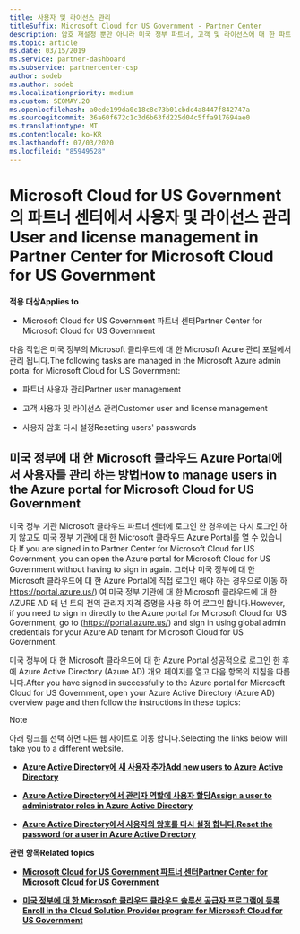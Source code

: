 ```yaml
---
title: 사용자 및 라이선스 관리
titleSuffix: Microsoft Cloud for US Government - Partner Center
description: 암호 재설정 뿐만 아니라 미국 정부 파트너, 고객 및 라이선스에 대 한 파트너 센터 Microsoft 클라우드를 관리 하는 방법 및 위치를 알아봅니다.
ms.topic: article
ms.date: 03/15/2019
ms.service: partner-dashboard
ms.subservice: partnercenter-csp
author: sodeb
ms.author: sodeb
ms.localizationpriority: medium
ms.custom: SEOMAY.20
ms.openlocfilehash: a0ede199da0c18c8c73b01cbdc4a8447f842747a
ms.sourcegitcommit: 36a60f672c1c3d6b63fd225d04c5ffa917694ae0
ms.translationtype: MT
ms.contentlocale: ko-KR
ms.lasthandoff: 07/03/2020
ms.locfileid: "85949528"
---
```

# <a name="user-and-license-management-in-partner-center-for-microsoft-cloud-for-us-government"></a><span data-ttu-id="b285b-103">Microsoft Cloud for US Government의 파트너 센터에서 사용자 및 라이선스 관리</span><span class="sxs-lookup"><span data-stu-id="b285b-103">User and license management in Partner Center for Microsoft Cloud for US Government</span></span>

<span data-ttu-id="b285b-104">**적용 대상**</span><span class="sxs-lookup"><span data-stu-id="b285b-104">**Applies to**</span></span>

- <span data-ttu-id="b285b-105">Microsoft Cloud for US Government 파트너 센터</span><span class="sxs-lookup"><span data-stu-id="b285b-105">Partner Center for Microsoft Cloud for US Government</span></span>

<span data-ttu-id="b285b-106">다음 작업은 미국 정부의 Microsoft 클라우드에 대 한 Microsoft Azure 관리 포털에서 관리 됩니다.</span><span class="sxs-lookup"><span data-stu-id="b285b-106">The following tasks are managed in the Microsoft Azure admin portal for Microsoft Cloud for US Government:</span></span>

- <span data-ttu-id="b285b-107">파트너 사용자 관리</span><span class="sxs-lookup"><span data-stu-id="b285b-107">Partner user management</span></span>

- <span data-ttu-id="b285b-108">고객 사용자 및 라이선스 관리</span><span class="sxs-lookup"><span data-stu-id="b285b-108">Customer user and license management</span></span>

- <span data-ttu-id="b285b-109">사용자 암호 다시 설정</span><span class="sxs-lookup"><span data-stu-id="b285b-109">Resetting users' passwords</span></span>


## <a name="how-to-manage-users-in-the-azure-portal-for-microsoft-cloud-for-us-government"></a><span data-ttu-id="b285b-110">미국 정부에 대 한 Microsoft 클라우드 Azure Portal에서 사용자를 관리 하는 방법</span><span class="sxs-lookup"><span data-stu-id="b285b-110">How to manage users in the Azure portal for Microsoft Cloud for US Government</span></span>

<span data-ttu-id="b285b-111">미국 정부 기관 Microsoft 클라우드 파트너 센터에 로그인 한 경우에는 다시 로그인 하지 않고도 미국 정부 기관에 대 한 Microsoft 클라우드 Azure Portal를 열 수 있습니다.</span><span class="sxs-lookup"><span data-stu-id="b285b-111">If you are signed in to Partner Center for Microsoft Cloud for US Government, you can open the Azure portal for Microsoft Cloud for US Government without having to sign in again.</span></span> <span data-ttu-id="b285b-112">그러나 미국 정부에 대 한 Microsoft 클라우드에 대 한 Azure Portal에 직접 로그인 해야 하는 경우으로 이동 하 https://portal.azure.us/) 여 미국 정부 기관에 대 한 Microsoft 클라우드에 대 한 AZURE AD 테 넌 트의 전역 관리자 자격 증명을 사용 하 여 로그인 합니다.</span><span class="sxs-lookup"><span data-stu-id="b285b-112">However, if you need to sign in directly to the Azure portal for Microsoft Cloud for US Government, go to (https://portal.azure.us/) and sign in using global admin credentials for your Azure AD tenant for Microsoft Cloud for US Government.</span></span>

<span data-ttu-id="b285b-113">미국 정부에 대 한 Microsoft 클라우드에 대 한 Azure Portal 성공적으로 로그인 한 후에 Azure Active Directory (Azure AD) 개요 페이지를 열고 다음 항목의 지침을 따릅니다.</span><span class="sxs-lookup"><span data-stu-id="b285b-113">After you have signed in successfully to the Azure portal for Microsoft Cloud for US Government, open your Azure Active Directory (Azure AD) overview page and then follow the instructions in these topics:</span></span>

> [!NOTE]  
> <span data-ttu-id="b285b-114">아래 링크를 선택 하면 다른 웹 사이트로 이동 합니다.</span><span class="sxs-lookup"><span data-stu-id="b285b-114">Selecting the links below will take you to a different website.</span></span> 

-  [<span data-ttu-id="b285b-115">**Azure Active Directory에 새 사용자 추가**</span><span class="sxs-lookup"><span data-stu-id="b285b-115">**Add new users to Azure Active Directory**</span></span>](https://docs.microsoft.com/azure/active-directory/active-directory-users-create-azure-portal)

-  [<span data-ttu-id="b285b-116">**Azure Active Directory에서 관리자 역할에 사용자 할당**</span><span class="sxs-lookup"><span data-stu-id="b285b-116">**Assign a user to administrator roles in Azure Active Directory**</span></span>](https://docs.microsoft.com/azure/active-directory/active-directory-users-assign-role-azure-portal)

-  [<span data-ttu-id="b285b-117">**Azure Active Directory에서 사용자의 암호를 다시 설정 합니다.**</span><span class="sxs-lookup"><span data-stu-id="b285b-117">**Reset the password for a user in Azure Active Directory**</span></span>](https://docs.microsoft.com/azure/active-directory/active-directory-users-reset-password-azure-portal)

<span data-ttu-id="b285b-118">**관련 항목**</span><span class="sxs-lookup"><span data-stu-id="b285b-118">**Related topics**</span></span>

-  [<span data-ttu-id="b285b-119">**Microsoft Cloud for US Government 파트너 센터**</span><span class="sxs-lookup"><span data-stu-id="b285b-119">**Partner Center for Microsoft Cloud for US Government**</span></span>](partner-center-for-microsoft-us-govt-cloud.md)

-  [<span data-ttu-id="b285b-120">**미국 정부에 대 한 Microsoft 클라우드 클라우드 솔루션 공급자 프로그램에 등록**</span><span class="sxs-lookup"><span data-stu-id="b285b-120">**Enroll in the Cloud Solution Provider program for Microsoft Cloud for US Government**</span></span>](enroll-in-csp-for-microsoft-us-govt-cloud.md)
